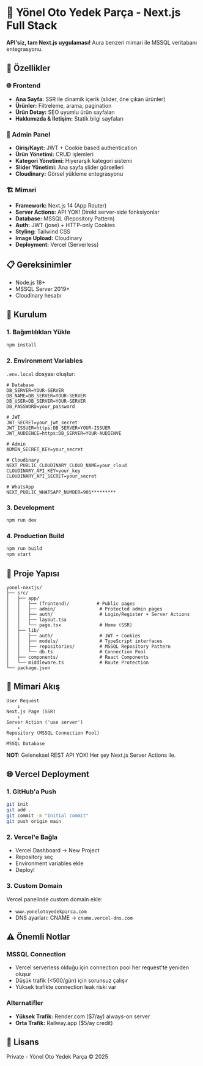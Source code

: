 # 🚗 Yönel Oto Yedek Parça - Next.js Full Stack

**API'siz, tam Next.js uygulaması!** Aura benzeri mimari ile MSSQL veritabanı entegrasyonu.

## 🎯 Özellikler

### 🌐 Frontend
- **Ana Sayfa:** SSR ile dinamik içerik (slider, öne çıkan ürünler)
- **Ürünler:** Filtreleme, arama, pagination
- **Ürün Detay:** SEO uyumlu ürün sayfaları
- **Hakkımızda & İletişim:** Statik bilgi sayfaları

### 🔐 Admin Panel
- **Giriş/Kayıt:** JWT + Cookie based authentication
- **Ürün Yönetimi:** CRUD işlemleri
- **Kategori Yönetimi:** Hiyerarşik kategori sistemi
- **Slider Yönetimi:** Ana sayfa slider görselleri
- **Cloudinary:** Görsel yükleme entegrasyonu

### 🏗️ Mimari
- **Framework:** Next.js 14 (App Router)
- **Server Actions:** API YOK! Direkt server-side fonksiyonlar
- **Database:** MSSQL (Repository Pattern)
- **Auth:** JWT (jose) + HTTP-only Cookies
- **Styling:** Tailwind CSS
- **Image Upload:** Cloudinary
- **Deployment:** Vercel (Serverless)

## 📋 Gereksinimler

- Node.js 18+
- MSSQL Server 2019+
- Cloudinary hesabı

## 🚀 Kurulum

### 1. Bağımlılıkları Yükle

```bash
npm install
```

### 2. Environment Variables

`.env.local` dosyası oluştur:

```env
# Database
DB_SERVER=YOUR-SERVER
DB_NAME=DB_SERVER=YOUR-SERVER
DB_USER=DB_SERVER=YOUR-SERVER
DB_PASSWORD=your_password

# JWT
JWT_SECRET=your_jwt_secret
JWT_ISSUER=https:DB_SERVER=YOUR-ISSUER
JWT_AUDIENCE=https:DB_SERVER=YOUR-AUDIENVE

# Admin
ADMIN_SECRET_KEY=your_secret

# Cloudinary
NEXT_PUBLIC_CLOUDINARY_CLOUD_NAME=your_cloud
CLOUDINARY_API_KEY=your_key
CLOUDINARY_API_SECRET=your_secret

# WhatsApp
NEXT_PUBLIC_WHATSAPP_NUMBER=905*********
```

### 3. Development

```bash
npm run dev
```

### 4. Production Build

```bash
npm run build
npm start
```

## 📁 Proje Yapısı

```
yonel-nextjs/
├── src/
│   ├── app/
│   │   ├── (frontend)/          # Public pages
│   │   ├── admin/                # Protected admin pages
│   │   ├── auth/                 # Login/Register + Server Actions
│   │   ├── layout.tsx
│   │   └── page.tsx              # Home (SSR)
│   ├── lib/
│   │   ├── auth/                 # JWT + Cookies
│   │   ├── models/               # TypeScript interfaces
│   │   ├── repositories/         # MSSQL Repository Pattern
│   │   └── db.ts                 # Connection Pool
│   ├── components/               # React Components
│   └── middleware.ts             # Route Protection
└── package.json
```

## 🔄 Mimari Akış

```
User Request
    ↓
Next.js Page (SSR)
    ↓
Server Action ('use server')
    ↓
Repository (MSSQL Connection Pool)
    ↓
MSSQL Database
```

**NOT:** Geleneksel REST API YOK! Her şey Next.js Server Actions ile.

## 🌐 Vercel Deployment

### 1. GitHub'a Push

```bash
git init
git add .
git commit -m "Initial commit"
git push origin main
```

### 2. Vercel'e Bağla

- Vercel Dashboard → New Project
- Repository seç
- Environment variables ekle
- Deploy!

### 3. Custom Domain

Vercel panelinde custom domain ekle:
- `www.yonelotoyedekparca.com`
- DNS ayarları: CNAME → `cname.vercel-dns.com`

## ⚠️ Önemli Notlar

### MSSQL Connection
- Vercel serverless olduğu için connection pool her request'te yeniden oluşur
- Düşük trafik (<500/gün) için sorunsuz çalışır
- Yüksek trafikte connection leak riski var

### Alternatifler
- **Yüksek Trafik:** Render.com ($7/ay) always-on server
- **Orta Trafik:** Railway.app ($5/ay credit)

## 📝 Lisans

Private - Yönel Oto Yedek Parça © 2025

